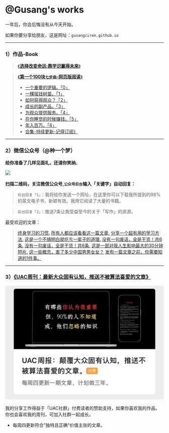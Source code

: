 # @Gusang's works  
一年后，你会后悔没有从今天开始。

如果你要分享给朋友，这是网址：`gusangciren.github.io`

---

### 1）作品-Book  
> [《**选择改变命运:靠学识赢得未来**》](/fate/)


> [《**第一个100块`七步曲`-网页版阅读**》](/100/)
> * [一个重要的逻辑。「0」](https://mp.weixin.qq.com/s/88ByMQWhPO5KsRGqAS4n6Q?token=1323808512&lang=zh_CN)
> * [一棵摇钱树苗。「1」](https://mp.weixin.qq.com/s/zK6DqYmYfOIi1JuqOTc2bQ?token=1323808512&lang=zh_CN)
> * [如何获得观众？「2」](https://mp.weixin.qq.com/s/VEzLE-Sm4XI6EvS8RPtJRA?token=1323808512&lang=zh_CN)
> * [成长的副产品。「3」](https://mp.weixin.qq.com/s/lMCOEt15Rd9H5S2FYXiZRQ?token=1323808512&lang=zh_CN)
> * [为观众提供服务。「4」](https://mp.weixin.qq.com/s/K4_yHJb9LcwboJArfZ9OWw?token=1323808512&lang=zh_CN)
> * [在你睡觉的时候赚钱。「5」](https://mp.weixin.qq.com/s/q-ykcwulqG-pZNJxL_bwMw?token=1323808512&lang=zh_CN)
> * [年入百万。「6」]()
> * [合集-持续更新-记得订阅》](https://mp.weixin.qq.com/mp/appmsgalbum?__biz=MzkyOTE4MDcyOA==&action=getalbum&album_id=4040771453392732161#wechat_redirect)

---

### 2）微信公众号（@种一个梦）  
**给你准备了几样见面礼，还请你笑纳**。  

![](wechat-1.png)  

**扫描二维码，关注微信公众号,`公众号后台`输入「关键字」自动回复：**  


> `后台回复「1」`：我将给你发送一个网址，在这里你可以下载我所提到的98%的英文电子书，新颖有效。我用它阅读了大量的书籍。

> `后台回复「2」`：推送7条让我受益至今的关于「写作」的资源。


最受欢迎的文章：
> [终身学习的习惯.](https://mp.weixin.qq.com/s/8hTgXYyc2JEf0BzRyTxf7Q?token=1323808512&lang=zh_CN)
> [所有人都应该看看这一篇文章.](https://mp.weixin.qq.com/s/Wz2yPurU5db85RZ4tq2dfg?token=1323808512&lang=zh_CN)
> [分享一个超有用的学习方法.](https://mp.weixin.qq.com/s/GymHqbSLgACzMJKcPEtBaQ?token=1323808512&lang=zh_CN)
> [这是一个不搞明白就吃亏一辈子的道理.](https://mp.weixin.qq.com/s/Q1mhJ18ImQZnVoBephvHJg?token=1323808512&lang=zh_CN)
> [没有一句废话，全是干货！共6条.](https://mp.weixin.qq.com/s/nXBGwloH9PeW-ZutbpNh_A?token=1323808512&lang=zh_CN)
> [没有一句废话，全是干货！共6条.](https://mp.weixin.qq.com/s/cXqtcP_nV9_R3VXNT9c7Ww?token=1323808512&lang=zh_CN)
> [这是一部对我人生影响最大的30分钟短片.](https://mp.weixin.qq.com/s/G8PSKupXIKnG1oMVsWMbkA?token=1323808512&lang=zh_CN)
> [这一些概念，害了多少中国男男女女？](https://mp.weixin.qq.com/s/XIDv6zMHIY3g3KwkKvEpYQ?token=1323808512&lang=zh_CN)
> [发布一篇文章之前，你需要知道的1件事。](https://mp.weixin.qq.com/s/Cqdw7-9Ezi8zD401iqy2wA)

---

### 3）[《UAC周刊：最新大众固有认知，推送不被算法喜爱的文章》](https://mp.weixin.qq.com/mp/appmsgaibum?biz=MzkyOTE4MDcyOA--&action=geta1bum&a1bum_id=3931407159660855300&scene=126Hwechat_redirect)

![](zhoukan-1.jpg)  

我的分享工作得益于「UAC社群」付费读者的赞助支持，如果你喜欢我的作品，你也会喜欢我的周刊，可加入社群一起成长。
- 每周四更新符合"独特且正确"价值主张的文章。  
